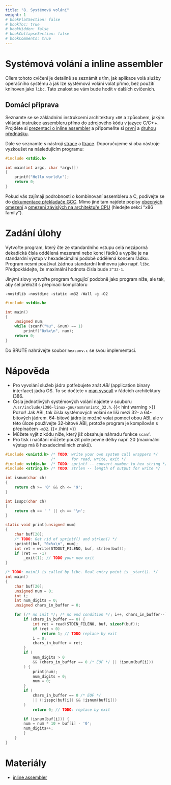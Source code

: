 ```yaml
---
title: "8. Systémová volání"
weight: 1
# bookFlatSection: false
# bookToc: true
# bookHidden: false
# bookCollapseSection: false
# bookComments: true
---
```


# Systémová volání a inline assembler
Cílem tohoto cvičení je detailně se seznámit s tím, jak aplikace volá služby
operačního systému a jak lze systémová volání volat přímo, bez použití knihoven
jako `libc`. Tato znalost se vám bude hodit v dalších cvičeních.

## Domácí příprava
Seznamte se se základními instrukcemi architektury `x86` a způsobem, jakým
vkládat instrukce assembleru přímo do zdrojového kódu v jazyce C/C+ +. Projděte
si [prezentaci o inline assembler][ia] a připomeňte si [první][l1] a [druhou
přednášku][l2].

Dále se seznamte s nástroji [strace][] a [ltrace][]. Doporučujeme si oba
nástroje vyzkoušet na následujícím programu:

```C
#include <stdio.h>

int main(int argc, char *argv[])
{
    printf("Hello world\n");
    return 0;
}
```

Pokud vás zajímají podrobnosti o kombinovaní assembleru a C, podívejte se do
[dokumentace překladače GCC][gcc]. Mimo jiné tam najdete popisy [obecných
omezení][1] a [omezení závislých na architektuře CPU][2] (hledejte sekci “x86
family”).

[ia]: pdf/inline_assembler.pdf
[l1]: /docs/prednasky/pdf/lekce01.pdf
[l2]: /docs/prednasky/pdf/lekce02.pdf
[strace]: https://linux.die.net/man/1/strace
[ltrace]: https://linux.die.net/man/1/ltrace
[gcc]: https://gcc.gnu.org/onlinedocs/gcc/Extended-Asm.html
[1]: https://gcc.gnu.org/onlinedocs/gcc/Simple-Constraints.html
[2]: https://gcc.gnu.org/onlinedocs/gcc/Machine-Constraints.html

# Zadání úlohy
Vytvořte program, který čte ze standardního vstupu celá nezáporná dekadická
čísla oddělená mezerami nebo konci řádků a vypíše je na standardní výstup v
hexadecimální podobě oddělená koncem řádku. Program nesmí používat žádnou
standardní knihovnu jako např. `libc`. Předpokládejte, že maximální hodnota
čísla bude `2^32-1`.

Jinými slovy vytvořte program fungující podobně jako program níže, ale tak, aby
šel přeložit s přepínači kompilátoru

    -nostdlib -nostdinc -static -m32 -Wall -g -O2

```C
#include <stdio.h>

int main()
{
    unsigned num;
    while (scanf("%u", &num) == 1)
        printf("0x%x\n", num);
    return 0;
}
```

Do BRUTE nahrávejte soubor `hexconv.c` se svou implementací.

# Nápověda
- Pro vyvolání služeb jádra potřebujete znát *ABI* (application binary
  interface) jádra OS. To se dočtete v [man syscall][] v řádcích architektury
  i386.
- Čísla jednotlivých systémových volání najdete v souboru
  `/usr/include/i386-linux-gnu/asm/unistd_32.h`.
  {{< hint warning >}}
  Pozor! Jak ABI, tak čísla systémových volání se liší mezi 32- a 64-bitových
  jádrem. 64-bitové jádro je možné volat pomocí obou ABI, ale v této úloze
  používejte 32-bitové ABI, protože program je kompilován s přepínačem `-m32`.
  {{< /hint >}}
- Můžete vyjít z kódu níže, který již obsahuje náhradu funkce `scanf`.
- Pro tisk i načítání můžete použít pole pevné délky např. 20 (maximální výstup
  má 8 hexadecimálních znaků).

```C
#include <unistd.h> /* TODO: write your own system call wrappers */
                    /*       for read, write, exit */
#include <stdio.h>  /* TODO: sprintf -- convert number to hex string */
#include <string.h> /* TODO: strlen -- length of output for write */

int isnum(char ch)
{
    return ch >= '0' && ch <= '9';
}

int isspc(char ch)
{
    return ch == ' ' || ch == '\n';
}

static void print(unsigned num)
{
    char buf[20];
    /* TODO: Get rid of sprintf() and strlen() */
    sprintf(buf, "0x%x\n", num);
    int ret = write(STDOUT_FILENO, buf, strlen(buf));
    if (ret == -1)
        _exit(1); // TODO your new exit
}

/* TODO: main() is called by libc. Real entry point is _start(). */
int main()
{
    char buf[20];
    unsigned num = 0;
    int i;
    int num_digits = 0;
    unsigned chars_in_buffer = 0;

    for (/* no init */; /* no end condition */; i++, chars_in_buffer--) {
        if (chars_in_buffer == 0) {
            int ret = read(STDIN_FILENO, buf, sizeof(buf));
            if (ret < 0)
                return 1; // TODO replace by exit
            i = 0;
            chars_in_buffer = ret;
        }
        if (
            num_digits > 0
            && (chars_in_buffer == 0 /* EOF */ || !isnum(buf[i]))
        ) {
            print(num);
            num_digits = 0;
            num = 0;
        }
        if (
            chars_in_buffer == 0 /* EOF */
            || (!isspc(buf[i]) && !isnum(buf[i]))
        )
            return 0; // TODO: replace by exit

        if (isnum(buf[i])) {
        num = num * 10 + buf[i] - '0';
        num_digits++;
        }
    }
}
```

# Materiály
- [inline assembler][ia]

[man syscall]: http://man7.org/linux/man-pages/man2/syscall.2.html
